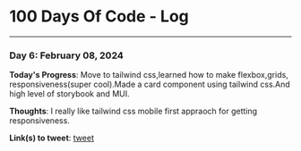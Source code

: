 # 100 Days Of Code - Log

---
### Day 6: February 08, 2024 


**Today's Progress**: Move to tailwind css,learned how to make flexbox,grids, responsiveness(super cool).Made a card component using tailwind css.And high level of storybook and MUI.

**Thoughts**: I really like tailwind css mobile first appraoch for getting responsiveness.

**Link(s) to tweet**: [tweet](https://x.com/raheprvn/status/1755642300636491827?s=20)
